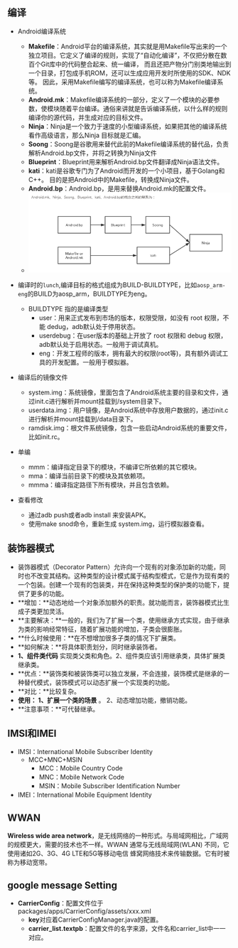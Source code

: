 ## 编译

- Android编译系统
  - **Makefile**：Android平台的编译系统，其实就是用Makefile写出来的一个独立项目。它定义了编译的规则，实现了“自动化编译”，不仅把分散在数百个Git库中的代码整合起来、统一编译， 而且还把产物分门别类地输出到一个目录，打包成手机ROM，还可以生成应用开发时所使用的SDK、NDK等。
    因此，采用Makefile编写的编译系统，也可以称为Makefile编译系统。
  - **Android.mk**：Makefile编译系统的一部分，定义了一个模块的必要参数，使模块随着平台编译。通俗来讲就是告诉编译系统，以什么样的规则编译你的源代码，并生成对应的目标文件。
  - **Ninja**：Ninja是一个致力于速度的小型编译系统，如果把其他的编译系统看作高级语言，那么Ninja 目标就是汇编。
  - **Soong**：Soong是谷歌用来替代此前的Makefile编译系统的替代品，负责解析Android.bp文件，并将之转换为Ninja文件
  - **Blueprint**：Blueprint用来解析Android.bp文件翻译成Ninja语法文件。
  - **kati**：kati是谷歌专门为了Android而开发的一个小项目，基于Golang和C++。 目的是把Android中的Makefile，转换成Ninja文件。
  - **Android.bp**：Android.bp，是用来替换Android.mk的配置文件。
  - ![image-20220824102122892](8-24学习总结.assets/image-20220824102122892.png)

- 编译时的`lunch`,编译目标的格式组成为BUILD-BUILDTYPE，比如`aosp_arm-eng`的BUILD为aosp_arm，BUILDTYPE为eng。
  - BUILDTYPE 指的是编译类型
    - user：用来正式发布到市场的版本，权限受限，如没有 root 权限，不能 dedug，adb默认处于停用状态。
    - userdebug：在user版本的基础上开放了 root 权限和 debug 权限，adb默认处于启用状态。一般用于调试真机。
    - eng：开发工程师的版本，拥有最大的权限(root等)，具有额外调试工具的开发配置。一般用于模拟器。
- 编译后的镜像文件
  - system.img：系统镜像，里面包含了Android系统主要的目录和文件，通过init.c进行解析并mount挂载到/system目录下。
  - userdata.img：用户镜像，是Android系统中存放用户数据的，通过init.c进行解析并mount挂载到/data目录下。
  - ramdisk.img：根文件系统镜像，包含一些启动Android系统的重要文件，比如init.rc。
- 单编
  - mmm：编译指定目录下的模块，不编译它所依赖的其它模块。
  - mma：编译当前目录下的模块及其依赖项。
  - mmma：编译指定路径下所有模块，并且包含依赖。
- 查看修改
  - 通过adb push或者adb install 来安装APK。
  - 使用make snod命令，重新生成 system.img，运行模拟器查看。

## 装饰器模式

- 装饰器模式（Decorator Pattern）允许向一个现有的对象添加新的功能，同时也不改变其结构。这种类型的设计模式属于结构型模式，它是作为现有类的一个包装。创建一个现有的包装类，并在保持这种类型的保护类的功能下，提供了更多的功能。
- **增加：**动态地给一个对象添加额外的职责。就功能而言，装饰器模式比生成子类更加灵活。
- **主要解决：**一般的，我们为了扩展一个类，使用继承方式实现，由于继承为类的影响经常特征，随着扩展功能的增加，子类会很膨胀。
- **什么时候使用：**在不想增加很多子类的情况下扩展类。
- **如何解决：**将具体职责划分，同时继承装饰者。
- **1、组件类代码** 实现类父类和角色。2、组件类应该引用继承类，具体扩展类继承类。
- **优点：**装饰类和被装饰类可以独立发展，不会连接，装饰模式是继承的一种替代模式，装饰模式可以动态扩展一个实现类的功能。
- **对比：**比较复杂。
- **使用： 1、扩展一个类的场景** 。 2、动态增加功能，撤销功能。
- **注意事项：**可代替继承。

## IMSI和IMEI

- IMSI：International Mobile Subscriber Identity
  - MCC+MNC+MSIN 
    - MCC：Mobile Country Code
    - MNC：Mobile Network Code
    - MSIN：Mobile Subscriber Identification Number
- IMEI：International Mobile Equipment Identity

## WWAN

**Wireless wide area network**，是无线网络的一种形式。与局域网相比，广域网的规模更大，需要的技术也不一样。WWAN 通常与无线局域网(WLAN) 不同，它使用诸如2G、3G、4G LTE和5G等移动电信 蜂窝网络技术来传输数据。它有时被称为移动宽带。

## google message Setting

- **CarrierConfig**：配置文件位于packages/apps/CarrierConfig/assets/xxx.xml
  - **key**对应着CarrierConfigManager.java的配置。
  - **carrier_list.textpb**：配置文件的名字来源，文件名和carrier_list中一一对应。